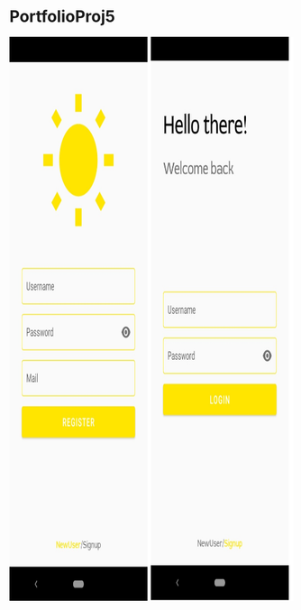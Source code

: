 # PortfolioProj5
 
<img src="https://github.com/kernokus/Store-simulation/blob/master/git.jpg" width="1000" height="1000">
